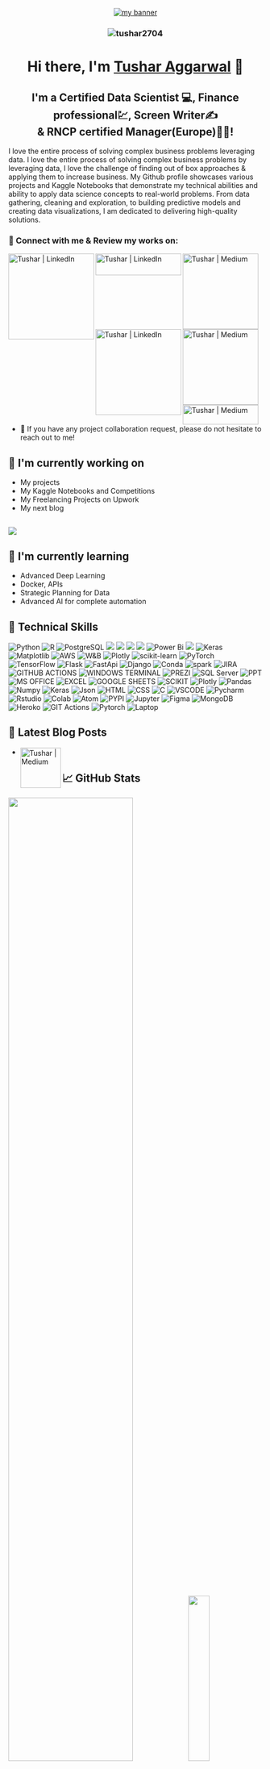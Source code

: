 <p align="center">
  <a href="https://www.tushar-aggarwal.com/" target="_blank" rel="noreferrer"><img src="https://user-images.githubusercontent.com/66141195/218668081-bb444285-0ae1-4bca-9d89-bbe9ff1c40cb.gif" alt="my banner"></a>
</p>

<h3 align="center"> <img src="https://komarev.com/ghpvc/?username=tushar2704" alt="tushar2704" /> </h3>

<h1 align="center">
Hi there, I'm <a href="https://www.linkedin.com/in/tusharaggarwalinseec/" target="_blank" rel="noreferrer">Tushar Aggarwal</a> 👋
</h1>

<h2 align="center">
I'm a Certified Data Scientist 💻, Finance professional💹, Screen Writer✍️ </br>& RNCP certified Manager(Europe)👨‍💼!
</h2> 

I love the entire process of solving complex business problems leveraging data. I love the entire process of solving complex business problems by leveraging data,
I love the challenge of finding out of box approaches & applying them to increase business. My Github profile showcases various projects and Kaggle Notebooks that demonstrate my technical abilities and ability to apply data science concepts to real-world problems. From data gathering, cleaning and exploration, to building predictive models and creating data visualizations, I am dedicated to delivering high-quality solutions.

### 🤝 Connect with me & Review my works on:

<a href="https://www.linkedin.com/in/tusharaggarwalinseec/"><img align="left" src="https://img.shields.io/badge/linkedin-%230077B5.svg?&style=for-the-badge&logo=linkedin&logoColor=white" alt="Tushar | LinkedIn" width="170px"/></a>
<a href="https://www.tushar-aggarwal.com/"><img align="left" src="https://github.com/tushar2704/tushar2704/assets/66141195/e3f66f35-bbf1-44f2-82fb-5fae85dca3a1" alt="Tushar | LinkedIn" width="170px" height="43px"/></a>
<a href="https://medium.com/@tushar_aggarwal"><img align="left" src="https://img.shields.io/badge/Medium-12100E?style=for-the-badge&logo=medium&logoColor=white" alt="Tushar | Medium" width="150px"/></a>
<a href="https://tadata.substack.com/"><img align="left" src="https://github.com/tushar2704/tushar2704/assets/66141195/116409dc-f006-47de-853b-d1c8eb4067e8" alt="Tushar | LinkedIn" width="170px"/></a>
<br><br>
<a href="https://public.tableau.com/app/profile/tushar.aggarwal"><img align="left" src="https://img.shields.io/badge/Tableau-E97627?style=for-the-badge&logo=Tableau&logoColor=white" alt="Tushar | Medium" width="150px"/></a>
<a href="https://www.novypro.com/profile_projects/tusharagg"><img align="left" src="https://github.com/tushar2704/tushar2704/assets/66141195/43488e50-092a-4974-8be4-a3d24673f445" alt="Tushar | Medium" width="150px" height="39px"/></a>
<br><br>

- 💬 If you have any project collaboration request, please do not hesitate to reach out to me!

## 🔭 I'm currently working on

- My projects 
- My Kaggle Notebooks and Competitions
- My Freelancing Projects on Upwork
- My next blog

## <a href="https://www.buymeacoffee.com/TAggData"><img src="https://img.buymeacoffee.com/button-api/?text=Buy me a beer&emoji=🍺&slug=TAggData&button_colour=FFDD00&font_colour=000000&font_family=Cookie&outline_colour=000000&coffee_colour=ffffff" /></a>
## 🌱 I'm currently learning

- Advanced Deep Learning
- Docker, APIs
- Strategic Planning for Data
- Advanced AI for complete automation  

## 💼 Technical Skills

![Python](https://img.shields.io/badge/python-3670A0?style=for-the-badge&logo=python&logoColor=ffdd54)
![R](https://img.shields.io/badge/r-%23276DC3.svg?style=for-the-badge&logo=r&logoColor=white)
![PostgreSQL](https://img.shields.io/badge/PostgreSQL-316192?style=for-the-badge&logo=postgresql&logoColor=white)
![](https://img.shields.io/badge/MySQL-00000F?style=for-the-badge&logo=mysql&logoColor=white)
![](https://img.shields.io/badge/SQLite-07405E?style=for-the-badge&logo=sqlite&logoColor=white)
![](https://img.shields.io/badge/Tableau-E97627?style=for-the-badge&logo=Tableau&logoColor=white)
![](https://img.shields.io/badge/Google%20Analytics-E37400?style=for-the-badge&logo=google%20analytics&logoColor=white)
![Power Bi](https://img.shields.io/badge/power_bi-F2C811?style=for-the-badge&logo=powerbi&logoColor=black)
![](https://img.shields.io/badge/Databricks-FF3621?style=for-the-badge&logo=Databricks&logoColor=white)
![Keras](https://img.shields.io/badge/Keras-%23D00000.svg?style=for-the-badge&logo=Keras&logoColor=white)
![Matplotlib](https://img.shields.io/badge/Matplotlib-%23ffffff.svg?style=for-the-badge&logo=Matplotlib&logoColor=black)
![AWS](https://img.shields.io/badge/Amazon_AWS-FF9900?style=for-the-badge&logo=amazonaws&logoColor=white)
![W&B](https://img.shields.io/badge/Weights_&_Biases-FFBE00?style=for-the-badge&logo=WeightsAndBiases&logoColor=white)
![Plotly](https://img.shields.io/badge/Plotly-%233F4F75.svg?style=for-the-badge&logo=plotly&logoColor=white)
![scikit-learn](https://img.shields.io/badge/scikit--learn-%23F7931E.svg?style=for-the-badge&logo=scikit-learn&logoColor=white)
![PyTorch](https://img.shields.io/badge/PyTorch-%23EE4C2C.svg?style=for-the-badge&logo=PyTorch&logoColor=white)
![TensorFlow](https://img.shields.io/badge/TensorFlow-%23FF6F00.svg?style=for-the-badge&logo=TensorFlow&logoColor=white)
![Flask](https://img.shields.io/badge/Flask-000000?style=for-the-badge&logo=flask&logoColor=white)
![FastApi](https://img.shields.io/badge/fastapi-109989?style=for-the-badge&logo=FASTAPI&logoColor=white)
![Django](https://img.shields.io/badge/Django-092E20?style=for-the-badge&logo=django&logoColor=green)
![Conda](https://img.shields.io/badge/conda-342B029.svg?&style=for-the-badge&logo=anaconda&logoColor=white)
![spark](https://img.shields.io/badge/Apache_Spark-FFFFFF?style=for-the-badge&logo=apachespark&logoColor=#E35A16)
![JIRA](https://img.shields.io/badge/Jira-0052CC?style=for-the-badge&logo=Jira&logoColor=white)
![GITHUB ACTIONS](https://img.shields.io/badge/Github%20Actions-282a2e?style=for-the-badge&logo=githubactions&logoColor=367cfe)
![WINDOWS TERMINAL](https://img.shields.io/badge/windows%20terminal-4D4D4D?style=for-the-badge&logo=windows%20terminal&logoColor=white)
![PREZI](https://img.shields.io/badge/Prezi-3181FF?style=for-the-badge&logo=prezi&logoColor=white)
![SQL Server](https://img.shields.io/badge/Microsoft_SQL_Server-CC2927?style=for-the-badge&logo=microsoft-sql-server&logoColor=white)
![PPT](https://img.shields.io/badge/Microsoft_PowerPoint-B7472A?style=for-the-badge&logo=microsoft-powerpoint&logoColor=white)
![MS OFFICE](https://img.shields.io/badge/Microsoft_Office-D83B01?style=for-the-badge&logo=microsoft-office&logoColor=white)
![EXCEL](https://img.shields.io/badge/Microsoft_Excel-217346?style=for-the-badge&logo=microsoft-excel&logoColor=white)
![GOOGLE SHEETS](https://img.shields.io/badge/Google%20Sheets-34A853?style=for-the-badge&logo=google-sheets&logoColor=white)
![SCIKIT](https://img.shields.io/badge/scikit_learn-F7931E?style=for-the-badge&logo=scikit-learn&logoColor=white)
![Plotly](https://img.shields.io/badge/Plotly-239120?style=for-the-badge&logo=plotly&logoColor=white)
![Pandas](https://img.shields.io/badge/Pandas-2C2D72?style=for-the-badge&logo=pandas&logoColor=white)
![Numpy](https://img.shields.io/badge/Numpy-777BB4?style=for-the-badge&logo=numpy&logoColor=white)
![Keras](https://img.shields.io/badge/Keras-D00000?style=for-the-badge&logo=Keras&logoColor=white)
![Json](https://img.shields.io/badge/json-5E5C5C?style=for-the-badge&logo=json&logoColor=white)
![HTML](https://img.shields.io/badge/HTML5-E34F26?style=for-the-badge&logo=html5&logoColor=white)
![CSS](https://img.shields.io/badge/CSS3-1572B6?style=for-the-badge&logo=css3&logoColor=white)
![C](https://img.shields.io/badge/C-00599C?style=for-the-badge&logo=c&logoColor=white)
![VSCODE](https://img.shields.io/badge/VSCode-0078D4?style=for-the-badge&logo=visual%20studio%20code&logoColor=white)
![Pycharm](https://img.shields.io/badge/PyCharm-000000.svg?&style=for-the-badge&logo=PyCharm&logoColor=white)
![Rstudio](https://img.shields.io/badge/RStudio-75AADB?style=for-the-badge&logo=RStudio&logoColor=white)
![Colab](https://img.shields.io/badge/Colab-F9AB00?style=for-the-badge&logo=googlecolab&color=525252)
![Atom](https://img.shields.io/badge/Atom-66595C?style=for-the-badge&logo=Atom&logoColor=white)
![PYPI](https://img.shields.io/badge/pypi-3775A9?style=for-the-badge&logo=pypi&logoColor=white)
![Jupyter](https://img.shields.io/badge/Jupyter-F37626.svg?&style=for-the-badge&logo=Jupyter&logoColor=white)
![Figma](https://img.shields.io/badge/Figma-F24E1E?style=for-the-badge&logo=figma&logoColor=white)
![MongoDB](https://img.shields.io/badge/MongoDB-4EA94B?style=for-the-badge&logo=mongodb&logoColor=white)
![Heroko](https://img.shields.io/badge/Heroku-430098?style=for-the-badge&logo=heroku&logoColor=white)
![GIT Actions](https://img.shields.io/badge/GitHub_Actions-2088FF?style=for-the-badge&logo=github-actions&logoColor=white)
![Pytorch](https://img.shields.io/badge/PyTorch-EE4C2C?style=for-the-badge&logo=pytorch&logoColor=white)
![Laptop](https://img.shields.io/badge/xiaomi%20laptop-FF6900?style=for-the-badge&logo=xiaomi&logoColor=white)
## 📝 Latest Blog Posts

- <a href="https://medium.com/data-and-beyond/become-a-sqlite3-pro-mastering-data-manipulation-and-analysis-techniques-with-step-by-step-python-3ec31dda4582"><img align="left" src="https://img.shields.io/badge/Medium-12100E?style=for-the-badge&logo=medium&logoColor=yellow" alt="Tushar | Medium" width="80px"/></a>



## 📈 GitHub Stats 

<p align="left">
  <img width="70%" src="https://github-readme-stats.vercel.app/api?username=tushar2704&show_icons=true&theme=monokai" />
  <img width="29%" src="https://github-readme-stats.vercel.app/api/top-langs/?username=tushar2704&count_private=true&theme=monokai" />

</p>
<img width="70%" src="https://github-profile-trophy.vercel.app/?username=tushar2704&theme=monokai" />
<br>

<p ">
<img align="left" width="50%" height="110%" src="https://github-profile-summary-cards.vercel.app/api/cards/profile-details?username=tushar2704"/>
<img  align="right" width="40%" height="50%" src="https://github-readme-streak-stats.herokuapp.com/?user=tushar2704&hide_border=true" />
</p>
